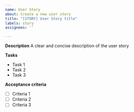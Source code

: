 ```yaml
---
name: User Story
about: Create a new user story
title: "[STORY] User Story title"
labels: story
assignees: ''

---
```


**Description**
A clear and concise description of the user story

**Tasks**
- Task 1
- Task 2
- Task 3

**Acceptance criteria**
- [ ] Criteria 1
- [ ] Criteria 2
- [ ] Criteria 3
